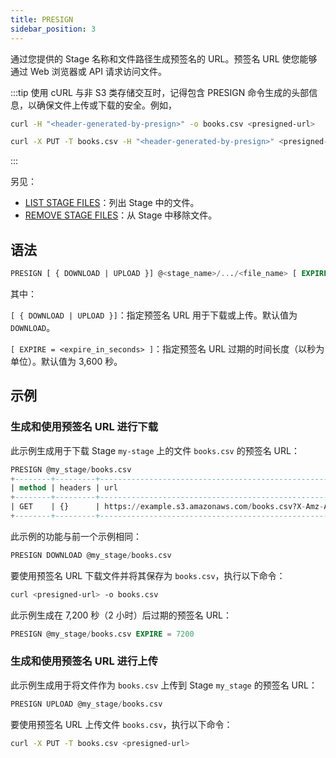 ```yaml
---
title: PRESIGN
sidebar_position: 3
---
```


通过您提供的 Stage 名称和文件路径生成预签名的 URL。预签名 URL 使您能够通过 Web 浏览器或 API 请求访问文件。

:::tip
使用 cURL 与非 S3 类存储交互时，记得包含 PRESIGN 命令生成的头部信息，以确保文件上传或下载的安全。例如，

```bash
curl -H "<header-generated-by-presign>" -o books.csv <presigned-url>

curl -X PUT -T books.csv -H "<header-generated-by-presign>" <presigned-url>
```

:::

另见：

- [LIST STAGE FILES](04-ddl-list-stage.md)：列出 Stage 中的文件。
- [REMOVE STAGE FILES](05-ddl-remove-stage.md)：从 Stage 中移除文件。

## 语法

```sql
PRESIGN [ { DOWNLOAD | UPLOAD }] @<stage_name>/.../<file_name> [ EXPIRE = <expire_in_seconds> ]
```

其中：

`[ { DOWNLOAD | UPLOAD }]`：指定预签名 URL 用于下载或上传。默认值为 `DOWNLOAD`。

`[ EXPIRE = <expire_in_seconds> ]`：指定预签名 URL 过期的时间长度（以秒为单位）。默认值为 3,600 秒。

## 示例

### 生成和使用预签名 URL 进行下载

此示例生成用于下载 Stage `my-stage` 上的文件 `books.csv` 的预签名 URL：

```sql
PRESIGN @my_stage/books.csv
+--------+---------+---------------------------------------------------------------------------------+
| method | headers | url                                                                             |
+--------+---------+---------------------------------------------------------------------------------+
| GET    | {}      | https://example.s3.amazonaws.com/books.csv?X-Amz-Algorithm=AWS4-HMAC-SHA256&... |
+--------+---------+---------------------------------------------------------------------------------+
```

此示例的功能与前一个示例相同：

```sql
PRESIGN DOWNLOAD @my_stage/books.csv
```

要使用预签名 URL 下载文件并将其保存为 `books.csv`，执行以下命令：

```bash
curl <presigned-url> -o books.csv
```

此示例生成在 7,200 秒（2 小时）后过期的预签名 URL：

```sql
PRESIGN @my_stage/books.csv EXPIRE = 7200
```

### 生成和使用预签名 URL 进行上传

此示例生成用于将文件作为 `books.csv` 上传到 Stage `my_stage` 的预签名 URL：

```sql
PRESIGN UPLOAD @my_stage/books.csv
```

要使用预签名 URL 上传文件 `books.csv`，执行以下命令：

```bash
curl -X PUT -T books.csv <presigned-url>
```
